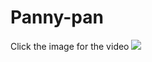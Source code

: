 # Panny-pan
Click the image for the video
[![](https://img.youtube.com/vi/zFm5E4ld5Qk/maxresdefault.jpg)](https://youtu.be/zFm5E4ld5Qk)
